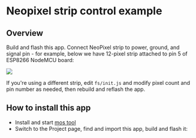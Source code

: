 # Neopixel strip control example

## Overview

Build and flash this app. Connect NeoPixel strip to power, ground, and
signal pin - for example, below we have 12-pixel strip attached
to pin 5 of ESP8266 NodeMCU board:

![](neopixel.gif)

If you're using a different strip, edit `fs/init.js` and modify
pixel count and pin number as needed, then rebuild and reflash the app.

## How to install this app

- Install and start [mos tool](https://mongoose-os.com/software.html)
- Switch to the Project page, find and import this app, build and flash it:
